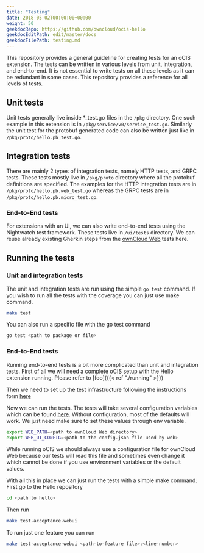 ```yaml
---
title: "Testing"
date: 2018-05-02T00:00:00+00:00
weight: 50
geekdocRepo: https://github.com/owncloud/ocis-hello
geekdocEditPath: edit/master/docs
geekdocFilePath: testing.md
---
```

This repository provides a general guideline for creating tests for an oCIS extension. The tests can be written in various levels from unit, integration, and end-to-end. It is not essential to write tests on all these levels as it can be redundant in some cases. This repository provides a reference for all levels of tests.

## Unit tests
Unit tests generally live inside *_test.go files in the `/pkg` directory. One such example in this extension is in `/pkg/service/v0/service_test.go`. Similarly the unit test for the protobuf generated code can also be written just like in `/pkg/proto/hello.pb_test.go`.

## Integration tests
There are mainly 2 types of integration tests, namely HTTP tests, and GRPC tests. These tests mostly live in `/pkg/proto` directory where all the protobuf definitions are specified. The examples for the HTTP integration tests are in `/pkg/proto/hello.pb.web_test.go` whereas the GRPC tests are in `/pkg/proto/hello.pb.micro_test.go`.

### End-to-End tests
For extensions with an UI, we can also write end-to-end tests using the Nightwatch test framework. These tests live in `/ui/tests` directory. We can reuse already existing Gherkin steps from the [ownCloud Web](https://github.com/owncloud/web) tests here.

## Running the tests
### Unit and integration tests
The unit and integration tests are run using the simple `go test` command. If you wish to run all the tests with the coverage you can just use make command.
```bash
make test
```
You can also run a specific file with the go test command
```bash
go test <path to package or file>
```
### End-to-End tests
Running end-to-end tests is a bit more complicated than unit and integration tests. First of all we will need a complete oCIS setup with the Hello extension running. Please refer to [foo]({{< ref "./running" >}})

Then we need to set up the test infrastructure following the instructions form [here](https://owncloud.dev/clients/web/testing/)

Now we can run the tests. The tests will take several configuration variables which can be found [here](https://owncloud.dev/clients/web/testing/#available-settings-to-be-set-by-environment-variables). Without configuration, most of the defaults will work. We just need make sure to set these values through env variable.

``` bash
export WEB_PATH=<path to ownCloud Web directory>
export WEB_UI_CONFIG=<path to the config.json file used by web>
```

While running oCIS we should always use a configuration file for ownCloud Web because our tests will read this file and sometimes even change it which cannot be done if you use environment variables or the default values.

With all this in place we can just run the tests with a simple make command.
First go to the Hello repository
```bash
cd <path to hello>
```
Then run

```bash
make test-acceptance-webui
```

To run just one feature you can run
```bash
make test-acceptance-webui <path-to-feature file>:<line-number>
```
